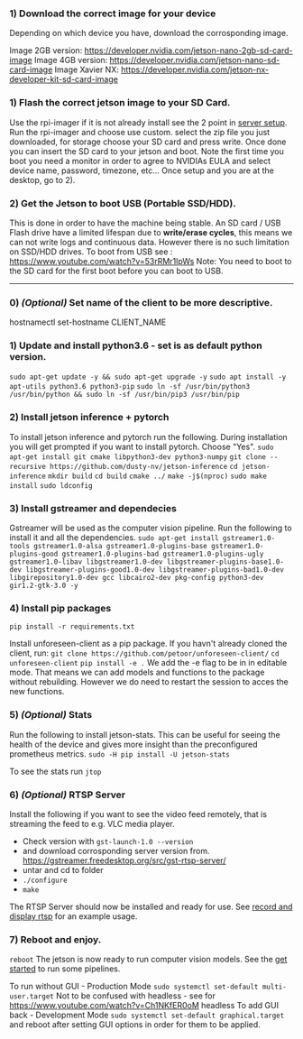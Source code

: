 ### 1)  Download the correct image for your device
Depending on which device you have, download the corrosponding image.

Image 2GB version: https://developer.nvidia.com/jetson-nano-2gb-sd-card-image
Image 4GB version: https://developer.nvidia.com/jetson-nano-sd-card-image
Image Xavier NX: https://developer.nvidia.com/jetson-nx-developer-kit-sd-card-image

### 1) Flash the correct jetson image to your SD Card.
Use the rpi-imager if it is not already install see the 2 point in [server setup](https://github.com/petoor/unforeseen-server/blob/main/SETUP_SERVER.md).
Run the rpi-imager and choose use custom.
select the zip file you just downloaded, for storage choose your SD card and press write.
Once done you can insert the SD card to your jetson and boot. Note the first time you boot you need a monitor in order to agree to NVIDIAs EULA and select device name, password, timezone, etc...
Once setup and you are at the desktop, go to 2).

### 2)  Get the Jetson to boot USB (Portable SSD/HDD).
This is done in order to have the machine being stable. An SD card / USB Flash drive have a limited lifespan due to **write/erase cycles**, this means we can not write logs and continuous data. However there is no such limitation on SSD/HDD drives. 
To boot from USB see : https://www.youtube.com/watch?v=53rRMr1IpWs
Note: You need to boot to the SD card for the first boot before you can boot to USB.

---


### 0) *(Optional)* Set name of the client to be more descriptive. 
hostnamectl set-hostname CLIENT_NAME

### 1) Update and install python3.6 - set is as default python version.
`sudo apt-get update -y && sudo apt-get upgrade -y`
`sudo apt install -y apt-utils python3.6 python3-pip`
`sudo ln -sf /usr/bin/python3 /usr/bin/python && sudo ln -sf /usr/bin/pip3 /usr/bin/pip`


### 2) Install jetson inference + pytorch
To install jetson inference and pytorch run the following.
During installation you will get prompted if you want to install pytorch. Choose "Yes".
`sudo apt-get install git cmake libpython3-dev python3-numpy`
`git clone --recursive https://github.com/dusty-nv/jetson-inference`
`cd jetson-inference`
`mkdir build`
`cd build`
`cmake ../`
`make -j$(nproc)`
`sudo make install`
`sudo ldconfig`

### 3) Install gstreamer and dependecies
Gstreamer will be used as the computer vision pipeline. Run the following to install it and all the dependencies.
`sudo apt-get install gstreamer1.0-tools gstreamer1.0-alsa gstreamer1.0-plugins-base gstreamer1.0-plugins-good gstreamer1.0-plugins-bad gstreamer1.0-plugins-ugly gstreamer1.0-libav libgstreamer1.0-dev libgstreamer-plugins-base1.0-dev libgstreamer-plugins-good1.0-dev libgstreamer-plugins-bad1.0-dev libgirepository1.0-dev gcc libcairo2-dev pkg-config python3-dev gir1.2-gtk-3.0 -y`

### 4) Install pip packages

`pip install -r requirements.txt`

Install unforeseen-client as a pip package.
If you havn't already cloned the client, run:
`git clone https://github.com/petoor/unforeseen-client/`
`cd unforeseen-client`
`pip install -e .`
We add the -e flag to be in in editable mode.
That means we can add models and functions to the package without rebuilding.
However we do need to restart the session to acces the new functions.


### 5) *(Optional)* Stats
Run the following to install jetson-stats. This can be useful for seeing the health of the device and gives more insight than the preconfigured prometheus metrics.
`sudo -H pip install -U jetson-stats`

To see the stats run `jtop`

### 6) *(Optional)* RTSP Server
Install the following if you want to see the video feed remotely, that is streaming the feed to e.g. VLC media player.

- Check version with `gst-launch-1.0 --version`
-  and download corrosponding server version from.
https://gstreamer.freedesktop.org/src/gst-rtsp-server/
- untar and cd to folder
- `./configure`
- `make`

The RTSP Server should now be installed and ready for use. See [record and display rtsp](https://github.com/petoor/unforeseen-client/blob/main/unforeseen/analysis/pipelines/record-and-display-rtsp-raw.txt) for an example usage.

### 7) Reboot and enjoy.
`reboot`
The jetson is now ready to run computer vision models. See the [get started](https://github.com/petoor/unforeseen-client/blob/main/README.md) to run some pipelines.

To run without GUI - Production Mode
`sudo systemctl set-default multi-user.target`
Not to be confused with headless - see for https://www.youtube.com/watch?v=Ch1NKfER0oM headless 
To add GUI back  - Development Mode
`sudo systemctl set-default graphical.target`
and reboot after setting GUI options in order for them to be applied.
